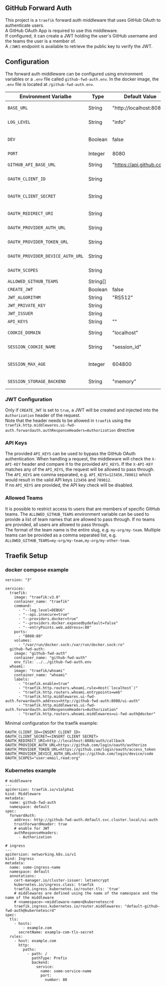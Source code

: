 ## GitHub Forward Auth

This project is a `traefik` forward auth middleware that uses GitHub OAuth to authenticate users.  
A GitHub OAuth App is required to use this middleware.  
If configured, it can create a JWT holding the user's GitHub username and the teams the user is a member of.  
A `/JWKS` endpoint is available to retrieve the public key to verify the JWT.

## Configuration

The forward auth middleware can be configured using environment variables or a `.env` file called `github-fwd-auth.env`. In the docker image, the `.env` file is located at `/github-fwd-auth.env`.

| Environment Varialbe             | Type     | Default Value            | Comment                      |
| -------------------------------- | -------- | ------------------------ | ---------------------------- |
| `BASE_URL`                       | String   | "http://localhost:8080"  | Must not be empty            |
| `LOG_LEVEL`                      | String   | "info"                   | Must not be empty            |
| `DEV`                            | Boolean  | false                    | Enable DEV mode              |
| `PORT`                           | Integer  | 8080                     |                              |
| `GITHUB_API_BASE_URL`            | String   | "https://api.github.com" | Must not be empty            |
| `OAUTH_CLIENT_ID`                | String   |                          | Must not be empty            |
| `OAUTH_CLIENT_SECRET`            | String   |                          | Must not be empty, Sensitive |
| `OAUTH_REDIRECT_URI`             | String   |                          | Must not be empty            |
| `OAUTH_PROVIDER_AUTH_URL`        | String   |                          | Must not be empty            |
| `OAUTH_PROVIDER_TOKEN_URL`       | String   |                          | Must not be empty            |
| `OAUTH_PROVIDER_DEVICE_AUTH_URL` | String   |                          | Must not be empty            |
| `OAUTH_SCOPES`                   | String   |                          | Must not be empty            |
| `ALLOWED_GITHUB_TEAMS`           | String[] |                          |                              |
| `CREATE_JWT`                     | Boolean  | false                    |                              |
| `JWT_ALGORITHM`                  | String   | "RS512"                  |                              |
| `JWT_PRIVATE_KEY`                | String   |                          | Sensitive                    |
| `JWT_ISSUER`                     | String   |                          |                              |
| `API_KEYS`                       | String   | ""                       | Sensitive                    |
| `COOKIE_DOMAIN`                  | String   | "localhost"              | Must not be empty            |
| `SESSION_COOKIE_NAME`            | String   | "session_id"             | Must not be empty            |
| `SESSION_MAX_AGE`                | Integer  | 604800                   | (3600 _ 24 _ 7) - 1 week     |
| `SESSION_STORAGE_BACKEND`        | String   | "memory"                 | Must not be empty            |

### JWT Configuration

Only if `CREATE_JWT` is set to `true`, a JWT will be created and injected into the `Authorization` header of the request.  
Note that the header needs to be allowed in `traefik` using the `traefik.http.middlewares.ui-fwd-auth.forwardauth.authResponseHeaders=Authorization` directive

### API Keys

The provided `API_KEYS` can be used to bypass the GitHub OAuth authentication. When handling a request, the middleware will check the `X-API-KEY` header and compare it to the provided `API_KEYS`. If the `X-API-KEY` matches any of the `API_KEYS`, the request will be allowed to pass through.  
The `API_KEYS` are comma separated, e.g. `API_KEYS=123456,789012` which would result in the valid API keys `123456` and `789012`.  
If no `API_KEYS` are provided, the API key check will be disabled.

### Allowed Teams

It is possible to restrict access to users that are members of specific GitHub teams. The `ALLOWED_GITHUB_TEAMS` environment variable can be used to provide a list of team names that are allowed to pass through. If no teams are provided, all users are allowed to pass through.  
The format of the team name is the entire slug, e.g. `my-org/my-team`. Multiple teams can be provided as a comma separated list, e.g. `ALLOWED_GITHUB_TEAMS=my-org/my-team,my-org/my-other-team`.

## Traefik Setup

### docker compose example

```
version: "3"

services:
  traefik:
    image: "traefik:v3.0"
    container_name: "traefik"
    command:
      - "--log.level=DEBUG"
      - "--api.insecure=true"
      - "--providers.docker=true"
      - "--providers.docker.exposedbydefault=false"
      - "--entryPoints.web.address=:80"
    ports:
      - "8080:80"
    volumes:
      - "/var/run/docker.sock:/var/run/docker.sock:ro"
  github-fwd-auth:
    image: "github-fwd-auth"
    container_name: "github-fwd-auth"
    env_file: ../../github-fwd-auth.env
  whoami:
    image: "traefik/whoami"
    container_name: "whoami"
    labels:
      - "traefik.enable=true"
      - "traefik.http.routers.whoami.rule=Host(`localhost`)"
      - "traefik.http.routers.whoami.entrypoints=web"
      - "traefik.http.middlewares.ui-fwd-auth.forwardauth.address=http://github-fwd-auth:8080/ui-auth"
      - "traefik.http.middlewares.ui-fwd-auth.forwardauth.authResponseHeaders=Authorization"
      - "traefik.http.routers.whoami.middlewares=ui-fwd-auth@docker"
```

Minimal configuration for the traefik example:

```
OAUTH_CLIENT_ID=<INSERT CLIENT ID>
OAUTH_CLIENT_SECRET=<INSERT CLIENT SECRET>
OAUTH_REDIRECT_URI=http://localhost:8080/auth/callback
OAUTH_PROVIDER_AUTH_URL=https://github.com/login/oauth/authorize
OAUTH_PROVIDER_TOKEN_URL=https://github.com/login/oauth/access_token
OAUTH_PROVIDER_DEVICE_AUTH_URL=https://github.com/login/device/code
OAUTH_SCOPES="user:email,read:org"
```

### Kubernetes example

```
# middleware
---
apiVersion: traefik.io/v1alpha1
kind: Middleware
metadata:
  name: github-fwd-auth
  namespace: default
spec:
  forwardAuth:
    address: http://github-fwd-auth.default.svc.cluster.local/ui-auth
    trustForwardHeader: true
    # enable for JWT
    authResponseHeaders:
      - Authorization
```
```
# ingress
---
apiVersion: networking.k8s.io/v1
kind: Ingress
metadata:
  name: some-ingress-name
  namespace: default
  annotations:
    cert-manager.io/cluster-issuer: letsencrypt
    kubernetes.io/ingress.class: traefik
    traefik.ingress.kubernetes.io/router.tls: 'true'
    # middlewares are defined using the name of the namespace and the name of the middleware
    # <namespace>-<middleware-name>@kubernetescrd
    traefik.ingress.kubernetes.io/router.middlewares: "default-github-fwd-auth@kubernetescrd"
spec:
  tls:
    - hosts:
        - example.com
      secretName: example-com-tls-secret
  rules:
    - host: example.com
      http:
        paths:
          - path: /
            pathType: Prefix
            backend:
              service:
                name: some-service-name
                port:
                  number: 80
```